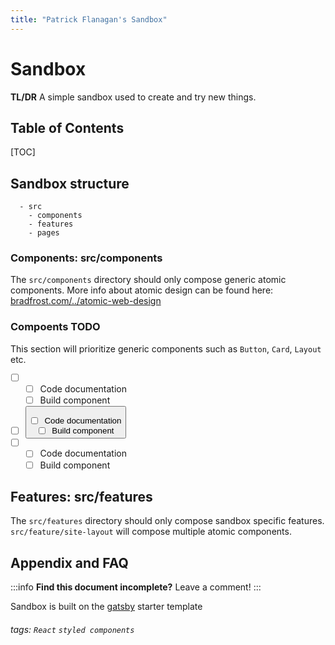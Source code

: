 ```yaml
---
title: "Patrick Flanagan's Sandbox"
---
```


# Sandbox

**TL/DR** A simple sandbox used to create and try new things.

## Table of Contents

[TOC]

## Sandbox structure

```
  - src
    - components
    - features
    - pages
```

### Components: src/components

The `src/components` directory should only compose generic atomic components. More info about atomic design can be found here: [bradfrost.com/../atomic-web-design](https://bradfrost.com/blog/post/atomic-web-design/)

### Compoents TODO

This section will prioritize generic components such as `Button`, `Card`, `Layout` etc.

- [ ] **<Typography />**
  - [ ] Code documentation
  - [ ] Build component
- [ ] **<Button />**
  - [ ] Code documentation
  - [ ] Build component
- [ ] **<Layout />**
  - [ ] Code documentation
  - [ ] Build component

## Features: src/features

The `src/features` directory should only compose sandbox specific features. `src/feature/site-layout` will compose multiple atomic components.

## Appendix and FAQ

:::info
**Find this document incomplete?** Leave a comment!
:::

Sandbox is built on the [gatsby](./GATSBY-README.md) starter template

###### tags: `React` `styled components`
